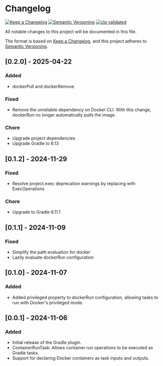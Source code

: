 # Changelog

[![Keep a Changelog](https://img.shields.io/badge/Keep%20a%20Changelog-1.1.0-informational)](https://keepachangelog.com/en/1.1.0/)
[![Semantic Versioning](https://img.shields.io/badge/Semantic%20Versioning-2.0.0-informational)](https://semver.org/spec/v2.0.0.html)
[![clq validated](https://img.shields.io/badge/clq-validated-success)](https://github.com/denisa/clq-action)

All notable changes to this project will be documented in this file.

The format is based on [Keep a Changelog](https://keepachangelog.com/en/1.1.0/),
and this project adheres to [Semantic Versioning](https://semver.org/spec/v2.0.0.html).

## [0.2.0] - 2025-04-22

### Added

- dockerPull and dockerRemove

### Fixed

- Remove the unreliable dependency on Docker CLI. With this change, dockerRun no longer automatically pulls the image.

### Chore

- Upgrade project dependencies
- Upgrade Gradle to 8.13

## [0.1.2] - 2024-11-29

### Fixed

- Resolve project.exec deprecation warnings by replacing with ExecOperations

### Chore

- Upgrade to Gradle 8.11.1

## [0.1.1] - 2024-11-09

### Fixed

- Simplify the path evaluation for docker
- Lazily evaluate dockerRun configuration

## [0.1.0] - 2024-11-07

### Added

- Added privileged property to dockerRun configuration, allowing tasks to run with Docker's privileged mode.

## [0.0.1] - 2024-11-06

### Added

- Initial release of the Gradle plugin.
- ContainerRunTask: Allows container run operations to be executed as Gradle tasks.
- Support for declaring Docker containers as task inputs and outputs.
